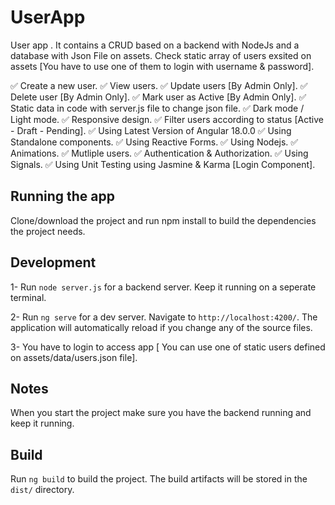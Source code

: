 # UserApp

User app . It contains a CRUD based on a backend with NodeJs and a database with Json File on assets.
Check static array of users exsited on assets [You have to use one of them to login with username & password].

✅ Create a new user.
✅ View users.
✅ Update users [By Admin Only].
✅ Delete user [By Admin Only].
✅ Mark user as Active [By Admin Only].
✅ Static data in code with server.js file to change json file.
✅ Dark mode / Light mode.
✅ Responsive design.
✅ Filter users according to status [Active - Draft - Pending].
✅ Using Latest Version of Angular 18.0.0
✅ Using Standalone components.
✅ Using Reactive Forms.
✅ Using Nodejs.
✅ Animations.
✅ Mutliple users.
✅ Authentication & Authorization.
✅ Using Signals.
✅ Using Unit Testing using Jasmine & Karma [Login Component].

## Running the app

Clone/download the project and run npm install to build the dependencies the project needs.

## Development

1- Run `node server.js` for a backend server. Keep it running on a seperate terminal.

2- Run `ng serve` for a dev server. Navigate to `http://localhost:4200/`. The application will automatically reload if you change any of the source files.

3- You have to login to access app [ You can use one of static users defined on assets/data/users.json file].

## Notes

When you start the project make sure you have the backend running and keep it running.

## Build

Run `ng build` to build the project. The build artifacts will be stored in the `dist/` directory.